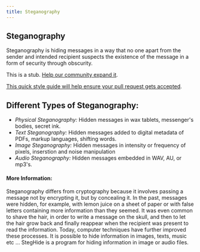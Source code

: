 ```yaml
---
title: Steganography
---
```

## Steganography

Steganography is hiding messages in a way that no one apart from the sender and intended recipient suspects the existence of the message in a form of security through obscurity.

This is a stub. <a href='https://github.com/freecodecamp/guides/tree/master/src/pages/security/stenography/index.md' target='_blank' rel='nofollow'>Help our community expand it</a>.

<a href='https://github.com/freecodecamp/guides/blob/master/README.md' target='_blank' rel='nofollow'>This quick style guide will help ensure your pull request gets accepted</a>.

## Different Types of Steganography:

- _Physical Steganography:_ Hidden messages in wax tablets, messenger's bodies, secret ink.
- _Text Steganography:_ Hidden messages added to digital metadata of PDFs, markup languages, shifting words.
- _Image Steganography:_ Hidden messages in intensity or frequency of pixels, inserstion and noise manipulation
- _Audio Steganography:_ Hidden messages embedded in WAV, AU, or mp3's.

<!-- The article goes here, in GitHub-flavored Markdown. Feel free to add YouTube videos, images, and CodePen/JSBin embeds  -->

#### More Information:
<!-- Please add any articles you think might be helpful to read before writing the article -->

Steganography differs from cryptography because it involves passing a message not by encrypting it, but by concealing it.
In the past, messages were hidden, for example, with lemon juice on a sheet of paper or with false letters containing more information than they seemed.
It was even common to shave the hair, in order to write a message on the skull, and then to let the hair grow back and finally reappear when the recipient was present to read the information.
Today, computer techniques have further improved these processes.
It is possible to hide information in images, texts, music etc ...
StegHide is a program for hiding information in image or audio files.
